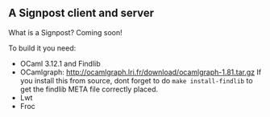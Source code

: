 A Signpost client and server
----------------------------

What is a Signpost? Coming soon!

To build it you need:

* OCaml 3.12.1 and Findlib
* OCamlgraph: http://ocamlgraph.lri.fr/download/ocamlgraph-1.81.tar.gz
  If you install this from source, dont forget to do `make install-findlib`
  to get the findlib META file correctly placed.
* Lwt
* Froc
